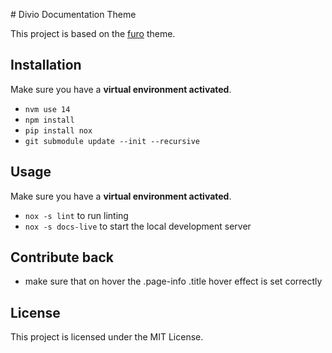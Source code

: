 # Divio Documentation Theme

This project is based on the [furo](https://github.com/pradyunsg/furo) theme.

## Installation

Make sure you have a **virtual environment activated**.

- `nvm use 14`
- `npm install`
- `pip install nox`
- `git submodule update --init --recursive`

## Usage

Make sure you have a **virtual environment activated**.

- `nox -s lint` to run linting
- `nox -s docs-live` to start the local development server

## Contribute back

- make sure that on hover the .page-info .title hover effect is set correctly

## License

This project is licensed under the MIT License.
